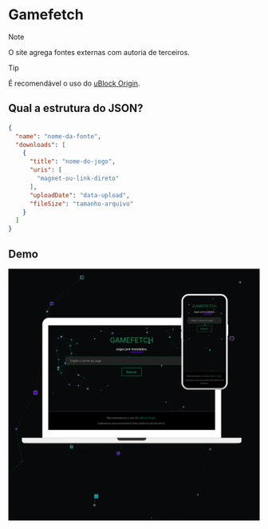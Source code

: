 # Gamefetch

> [!NOTE]
> O site agrega fontes externas com autoria de terceiros.

> [!TIP]
> É recomendável o uso do [uBlock Origin](https://ublockorigin.com/).

## Qual a estrutura do JSON?

```json
{
  "name": "nome-da-fonte",
  "downloads": [
    {
      "title": "nome-do-jogo",
      "uris": [
        "magnet-ou-link-direto"
      ],
      "uploadDate": "data-upload",
      "fileSize": "tamanho-arquivo"
    }
  ]
}
```

## Demo

![demo](./demo.png)